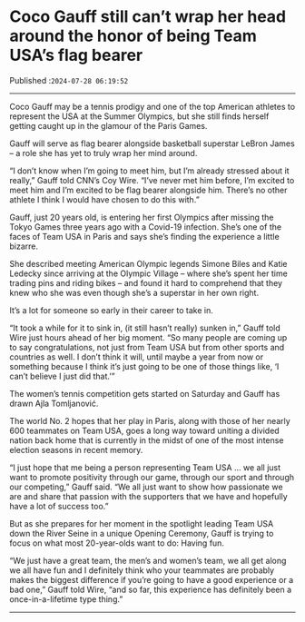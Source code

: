 # Coco Gauff still can’t wrap her head around the honor of being Team USA’s flag bearer

Published :`2024-07-28 06:19:52`

---

Coco Gauff may be a tennis prodigy and one of the top American athletes to represent the USA at the Summer Olympics, but she still finds herself getting caught up in the glamour of the Paris Games.

Gauff will serve as flag bearer alongside basketball superstar LeBron James – a role she has yet to truly wrap her mind around.

“I don’t know when I’m going to meet him, but I’m already stressed about it really,” Gauff told CNN’s Coy Wire. “I’ve never met him before, I’m excited to meet him and I’m excited to be flag bearer alongside him. There’s no other athlete I think I would have chosen to do this with.”

Gauff, just 20 years old, is entering her first Olympics after missing the Tokyo Games three years ago with a Covid-19 infection. She’s one of the faces of Team USA in Paris and says she’s finding the experience a little bizarre.

She described meeting American Olympic legends Simone Biles and Katie Ledecky since arriving at the Olympic Village – where she’s spent her time trading pins and riding bikes – and found it hard to comprehend that they knew who she was even though she’s a superstar in her own right.

It’s a lot for someone so early in their career to take in.

“It took a while for it to sink in, (it still hasn’t really) sunken in,” Gauff told Wire just hours ahead of her big moment. “So many people are coming up to say congratulations, not just from Team USA but from other sports and countries as well. I don’t think it will, until maybe a year from now or something because I think it’s just going to be one of those things like, ‘I can’t believe I just did that.’”

The women’s tennis competition gets started on Saturday and Gauff has drawn Ajla Tomljanović.

The world No. 2 hopes that her play in Paris, along with those of her nearly 600 teammates on Team USA, goes a long way toward uniting a divided nation back home that is currently in the midst of one of the most intense election seasons in recent memory.

“I just hope that me being a person representing Team USA … we all just want to promote positivity through our game, through our sport and through our competing,” Gauff said. “We all just want to show how passionate we are and share that passion with the supporters that we have and hopefully have a lot of success too.”

But as she prepares for her moment in the spotlight leading Team USA down the River Seine in a unique Opening Ceremony, Gauff is trying to focus on what most 20-year-olds want to do: Having fun.

“We just have a great team, the men’s and women’s team, we all get along we all have fun and I definitely think who your teammates are probably makes the biggest difference if you’re going to have a good experience or a bad one,” Gauff told Wire, “and so far, this experience has definitely been a once-in-a-lifetime type thing.”

---

